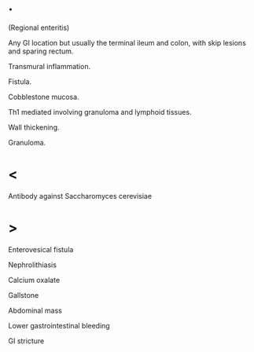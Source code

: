 # .

(Regional enteritis)

Any GI location but usually the terminal ileum and colon, with skip lesions and sparing rectum.

Transmural inflammation.

Fistula.

Cobblestone mucosa.

Th1 mediated involving granuloma and lymphoid tissues.

Wall thickening.

Granuloma.

# <

Antibody against Saccharomyces cerevisiae

# >

Enterovesical fistula

Nephrolithiasis

Calcium oxalate

Gallstone

Abdominal mass

Lower gastrointestinal bleeding

GI stricture
